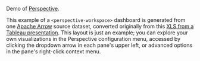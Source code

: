 Demo of [Perspective](https://github.com/finos/perspective).

This example of a `<perspective-workspace>` dashboard is generated from one
[Apache Arrow]() source dataset, converted originally from this [XLS from a
Tableau presentation](https://community.tableau.com/docs/DOC-1236).
This layout is just an example; you can explore your own visualizations in the Perspective
configuration menu, accessed by clicking the dropdown arrow in each pane's upper
left, or advanced options in the pane's right-click context menu.

